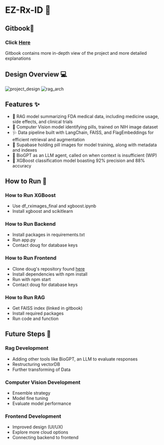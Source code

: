 # EZ-Rx-ID 💊
## Gitbook📖
### Click [Here](https://jasons-organization-58.gitbook.io/rx_id)
Gitbook contains more in-depth view of the project and more detailed explanations

## Design Overview 💻
![project_design](https://github.com/Jguan10/EZ-Rx-ID/blob/main/images/Project_Design.PNG)
![rag_arch](https://github.com/Jguan10/EZ-Rx-ID/blob/main/images/RAG_System_Design.PNG)

## Features ✨
- 🥼 RAG model summarizing FDA medical data, including medicine usage, side effects, and clinical trials
- 🤖 Computer Vision model identifying pills, trained on NIH image dataset
- 🩺 Data pipeline built with LangChain, FAISS, and FlagEmbeddings for efficient retrieval and augmentation
- 🧬 Supabase holding pill images for model training, along with metadata and indexes
- 🧫 BioGPT as an LLM agent, called on when context is insufficient (WIP)
- 🔬 XGBoost classification model boasting 92% precision and 88% accuracy

## How to Run 🚀
### How to Run XGBoost
- Use df_rximages_final and xgboost.ipynb
- Install xgboost and scikitlearn

### How to Run Backend
- Install packages in requirements.txt
- Run app.py
- Contact doug for database keys

### How to Run Frontend
- Clone doug's repository found [here](https://github.com/DouglasRollman/frontend)
- Install dependencies with npm install
- Run with npm start
- Contact doug for database keys

### How to Run RAG
- Get FAISS index (linked in gitbook)
- Install required packages
- Run code and function

## Future Steps 🔧
### Rag Development
- Adding other tools like BioGPT, an LLM to evaluate responses
- Restructuring vectorDB
- Further transforming of Data

### Computer Vision Development
- Ensemble strategy
- Model fine tuning
- Evaluate model performance

### Frontend Development
- Improved design (UI/UX)
- Explore more cloud options
- Connecting backend to frontend

